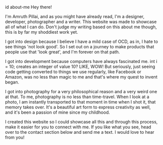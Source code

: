 id
about-me
Hey there!

I'm Amruth Pillai, and as you might have already read, I'm a designer, developer, photographer and a writer. This website was made to showcase all of what I can do. Don't judge my writing based on this about me though, this is by far my shoddiest work yet.

I got into design because I believe I have a mild case of OCD, as in, I hate to see things 'not look good'. So I set out on a journey to make products that people use that 'look great', and I'm forever on that path.

I got into development because computers have always fascinated me. int i = 10; creates an integer of value 10? LIKE, WOW! But seriously, just seeing code getting converted to things we use regularly, like Facebook or Amazon, was no less than magic to me and that's where my quest to invent began.

I got into photography for a very philosophical reason and a very weird one at that. To me, photography is no less than time-travel. When I look at a photo, I am instantly transported to that moment in time when I shot it, that memory takes over. It's a beautiful art form to express creativity as well, and it's been a passion of mine since my childhood.

I created this website so I could showcase all this and through this process, make it easier for you to connect with me. If you like what you see, head over to the contact section below and send me a text. I would love to hear from you!